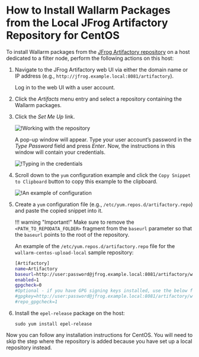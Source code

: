 [img-working-with-repo]:        ../../../../images/integration-guides/repo-mirroring/centos/common/working-with-repo.png
[img-repo-creds]:               ../../../../images/integration-guides/repo-mirroring/centos/common/repo-creds.png
[img-repo-code-snippet]:        ../../../../images/integration-guides/repo-mirroring/centos/common/repo-code-snippet.png

[doc-repo-mirroring]:           how-to-mirror-repo-artifactory.md
[doc-install-nginx]:            ../../../installation-nginx-overview.md
[doc-install-postanalytics]:    ../../../installation-postanalytics-en.md


#   How to Install Wallarm Packages from the Local JFrog Artifactory Repository for CentOS

To install Wallarm packages from the [JFrog Artifactory repository][doc-repo-mirroring] on a host dedicated to a filter node, perform the following actions on this host:
1.  Navigate to the JFrog Artifactory web UI via either the domain name or IP address (e.g., `http://jfrog.example.local:8081/artifactory`).

    Log in to the web UI with a user account.
    
2.  Click the *Artifacts* menu entry and select a repository containing the Wallarm packages.

3.  Click the *Set Me Up* link.

    ![!Working with the repository][img-working-with-repo]
    
    A pop-up window will appear. Type your user account’s password in the *Type Password* field and press *Enter*. Now, the instructions in this window will contain your credentials.
    
    ![!Typing in the credentials][img-repo-creds]

4.  Scroll down to the `yum` configuration example and click the `Copy Snippet to Clipboard` button to copy this example to the clipboard.

    ![!An example of configuration][img-repo-code-snippet]
    
5.  Create a `yum` configuration file (e.g., `/etc/yum.repos.d/artifactory.repo`) and paste the copied snippet into it.

    !!! warning "Important!"
        Make sure to remove the `<PATH_TO_REPODATA_FOLDER>` fragment from the `baseurl` parameter so that the `baseurl` points to the root of the repository.
    
    An example of the `/etc/yum.repos.d/artifactory.repo` file for the `wallarm-centos-upload-local` sample repository:

    ```bash
    [Artifactory]
    name=Artifactory
    baseurl=http://user:password@jfrog.example.local:8081/artifactory/wallarm-centos-upload-local/
    enabled=1
    gpgcheck=0
    #Optional - if you have GPG signing keys installed, use the below flags to verify the repository metadata signature:
    #gpgkey=http://user:password@jfrog.example.local:8081/artifactory/wallarm-centos-upload-local/<PATH_TO_REPODATA_FOLDER>/repomd.xml.key
    #repo_gpgcheck=1
    ```
    
6.  Install the `epel-release` package on the host:
    
    ```
    sudo yum install epel-release
    ```

Now you can follow any installation instructions for CentOS. You will need to skip the step where the repository is added because you have set up a local repository instead.
